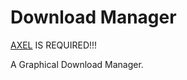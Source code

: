 # Download Manager

[AXEL](https://github.com/axel-download-accelerator/axel) IS REQUIRED!!!

A Graphical Download Manager.
